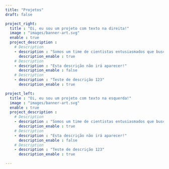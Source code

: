 ```yaml
---
title: "Projetos"
draft: false

project_right:
  title : "Oi, eu sou um projeto com texto na direita!"
  image : "images/banner-art.svg"
  enable : true
  project_description :
    # Description
    - description : "Somos um time de cientistas entusiasmados que buscam melhor entender fenômenos moleculares"
      description_enable : true
    # Description
    - description : "Esta descrição não irá aparecer!"
      description_enable : false
    # Description
    - description : "Teste de descrição 123"
      description_enable : true

project_left:
  title : "Oi, eu sou um projeto com texto na esquerda!"
  image : "images/banner-art.svg"
  enable : true
  project_description :
    # Description
    - description : "Somos um time de cientistas entusiasmados que buscam melhor entender fenômenos moleculares"
      description_enable : true
    # Description
    - description : "Esta descrição não irá aparecer!"
      description_enable : false
    # Description
    - description : "Teste de descrição 123"
      description_enable : true

---
```


